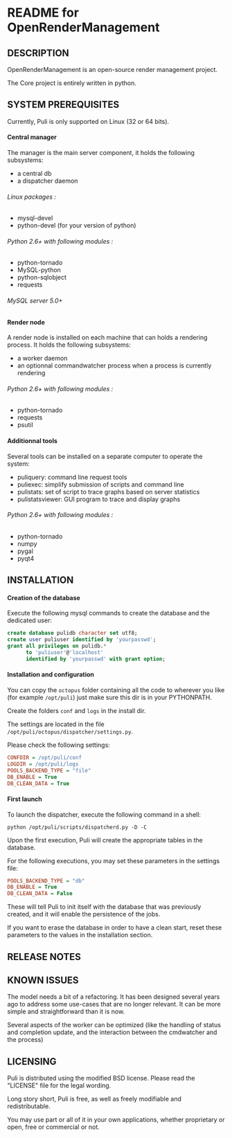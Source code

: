 README for OpenRenderManagement
===============

DESCRIPTION
-----------

OpenRenderManagement is an open-source render management project.

The Core project is entirely written in python.



SYSTEM PREREQUISITES
--------------------

Currently, Puli is only supported on Linux (32 or 64 bits).

#### Central manager

The manager is the main server component, it holds the following subsystems:
   * a central db
   * a dispatcher daemon

###### Linux packages :
   * mysql-devel
   * python-devel (for your version of python)

###### Python 2.6+ with following modules :
   * python-tornado
   * MySQL-python
   * python-sqlobject
   * requests

###### MySQL server 5.0+


#### Render node

A render node is installed on each machine that can holds a rendering process.
It holds the following subsystems:
   * a worker daemon
   * an optionnal commandwatcher process when a process is currently rendering

###### Python 2.6+ with following modules :
   * python-tornado
   * requests
   * psutil


#### Additionnal tools

Several tools can be installed on a separate computer to operate the system:
   * puliquery: command line request tools
   * puliexec: simplify submission of scripts and command line
   * pulistats: set of script to trace graphs based on server statistics
   * pulistatsviewer: GUI program to trace and display graphs

###### Python 2.6+ with following modules :
   * python-tornado
   * numpy
   * pygal
   * pyqt4




INSTALLATION
------------

#### Creation of the database

Execute the following mysql commands to create the database and the dedicated user:

```sql
create database pulidb character set utf8;
create user puliuser identified by 'yourpasswd';
grant all privileges on pulidb.* 
      to 'puliuser'@'localhost' 
      identified by 'yourpasswd' with grant option;
```
#### Installation and configuration

You can copy the `octopus` folder containing all the code to wherever you like (for example `/opt/puli`) just make sure this dir is in your PYTHONPATH.

Create the folders `conf` and `logs` in the install dir.

The settings are located in the file `/opt/puli/octopus/dispatcher/settings.py`.

Please check the following settings:
```ini
CONFDIR = /opt/puli/conf
LOGDIR = /opt/puli/logs
POOLS_BACKEND_TYPE = "file"
DB_ENABLE = True
DB_CLEAN_DATA = True
```
#### First launch

To launch the dispatcher, execute the following command in a shell:

    python /opt/puli/scripts/dispatcherd.py -D -C

Upon the first execution, Puli will create the appropriate tables in the database.

For the following executions, you may set these parameters in the settings file:

```ini
POOLS_BACKEND_TYPE = "db"
DB_ENABLE = True
DB_CLEAN_DATA = False
```
These will tell Puli to init itself with the database that was previously created, and it will enable the persistence of the jobs.

If you want to erase the database in order to have a clean start, reset these parameters to the values in the installation section.


RELEASE NOTES
-------------


KNOWN ISSUES
------------

The model needs a bit of a refactoring. It has been designed several years ago to address some use-cases that are no longer relevant.
It can be more simple and straightforward than it is now.

Several aspects of the worker can be optimized (like the handling of status and completion update, and the interaction between the cmdwatcher and the process)


LICENSING
---------

Puli is distributed using the modified BSD license. Please read the "LICENSE" file for the legal wording.

Long story short, Puli is free, as well as freely modifiable and redistributable.

You may use part or all of it in your own applications, whether proprietary or open, free or commercial or not.
